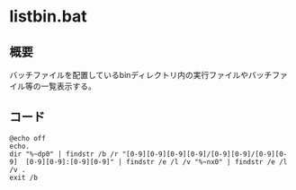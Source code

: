 # listbin.bat

## 概要

バッチファイルを配置しているbinディレクトリ内の実行ファイルやバッチファイル等の一覧表示する。

## コード

    @echo off
    echo.
    dir "%~dp0" | findstr /b /r "[0-9][0-9][0-9][0-9]/[0-9][0-9]/[0-9][0-9]  [0-9][0-9]:[0-9][0-9]" | findstr /e /l /v "%~nx0" | findstr /e /l /v .
    exit /b
